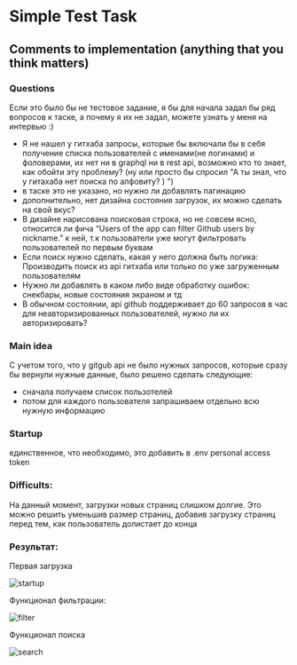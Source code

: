 # Simple Test Task

## Comments to implementation (anything that you think matters)
### Questions 
Если это было бы не тестовое задание, я бы для начала задал бы ряд вопросов к таске, а почему я их не задал, можете узнать у меня на интервью :)
+ Я не нашел у гитхаба запросы, которые бы включали бы в себя получение списка пользователей с именами(не логинами) и фоловерами, их нет ни в graphql ни в rest api, возможно кто то знает, как обойти эту проблему? (ну или просто бы спросил "А ты знал, что у гитахаба нет поиска по алфовиту? ) ")
+ в таске это не указано, но нужно ли добавлять пагинацию
+ дополнительно, нет дизайна состояния загрузок, их можно сделать на свой вкус?
+ В дизайне нарисована поисковая строка, но не совсем ясно, относится ли фича “Users of the app can filter Github users by nickname.” к ней, т.к пользователи уже могут фильтровать пользователей по первым буквам
+ Если поиск нужно сделать, какая у него должна быть логика: Производить поиск из api гитхаба или только по уже загруженным пользователям
+ Нужно ли добавлять в каком либо виде обработку ошибок: снекбары, новые состояния экраном и тд
+ В обычном состоянии, api github поддерживает до 60 запросов в час для неавторизированных пользователей, нужно ли их авторизировать?

### Main idea
С учетом того, что у gitgub api не было нужных запросов, которые сразу бы вернули нужные данные, было решено сделать следующие:
  + сначала получаем список пользотелей
  + потом для каждого пользователя запрашиваем отдельно всю нужную информацию


### Startup
единственное, что необходимо, это добавить в .env personal access token  

### Difficults: 
На данный момент, загрузки новых страниц слишком долгие. Это можно решить уменьшив размер страниц, добавив загрузку страниц перед тем, как пользователь долистает до конца

### Результат: 
Первая загрузка

![startup ](https://github.com/Daniel-Shegida/list_of_users_test_task/assets/47796424/6759209e-1e3f-473f-bc24-47ee8a73517b)

Функционал фильтрации: 

![filter](https://github.com/Daniel-Shegida/list_of_users_test_task/assets/47796424/18df5024-799b-401e-80f9-74a0c28e4535)

Функционал поиска 

![search](https://github.com/Daniel-Shegida/list_of_users_test_task/assets/47796424/65e06cf2-b2ff-42ec-9359-1e64b76e5902)
